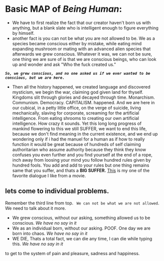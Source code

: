 # Basic **MAP** of *Being Human*:

* We have to first realize the fact that our creator haven't born us with anything, but a blank slate who is intelligent enough to figure everything by himself.
*  another fact is you can not be what you are not allowed to be. We as a species became conscious either by mistake, while eating mind expanding mushroom or mating with an advanced alien species that afterwards we grew conscious. Whatever it was, we can not be sure, one thing we are sure of is that we are conscious beings, who can look up and wonder and ask "Who the fuck created us."

 ***`So, we grew conscious, and no one asked us if we ever wanted to be conscious, but we are here.`*** 

 * Then all the history happened, we created language and discovered mysticism, we begin the war, claiming god given land for thyself. Kingdoms slit through glories and decayed through time. Monarchism. Communism. Democracy. CAPITALISM. happened. And we are here in our cubical, in a petty little office, on the verge of suicide, living mechanically, slaving for corporate, screaming for the artificial intelligence. From eating shrooms to creating our own artificial intelligence. How crazy it sounds. Yet this long long progress of mankind flowering to this we still SUFFER, we want to end this life, because we don't find meaning in the current existence, and we end up wondering only if i had the manuel for a human as if how to really function it would be great because of hundreds of self claiming authoritarian who assume authority because they think they know confuses you even further and you find yourself at the end of a rope, inch away from loosing your mind you follow hundred rules given by hundred fools. You add and add to your rules but one thing remains same that you suffer, and thats a **BIG SUFFER.** [This](https://youtu.be/p93w7MpbZRw?t=4) is my one of the favorite dialogue I like from a movie.


## lets come to individual problems.

Remember the third line from top. ` We can not be what we are not allowed`. We need to talk about it more.
* We grew conscious, without our asking, something allowed us to be conscious. *We have no say in it*
* We as an individual born, without our asking. POOF. One day we are born into chaos. *We have no say in it*
* WE DIE, Thats a total fact, we can die any time, I can die while typing this. *We have no say in it*


to get to the system of pain and pleasure, sadness and happiness.